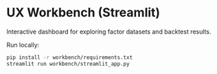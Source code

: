 # UX Workbench (Streamlit)

Interactive dashboard for exploring factor datasets and backtest results.

Run locally:
```bash
pip install -r workbench/requirements.txt
streamlit run workbench/streamlit_app.py
```